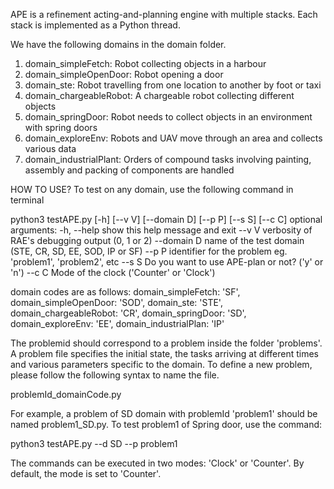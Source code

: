 APE is a refinement acting-and-planning engine with multiple stacks. Each stack is implemented as a Python thread.

We have the following domains in the domain folder.

1. domain_simpleFetch: Robot collecting objects in a harbour
2. domain_simpleOpenDoor: Robot opening a door
3. domain_ste: Robot travelling from one location to another by foot or taxi
4. domain_chargeableRobot: A chargeable robot collecting different objects
5. domain_springDoor: Robot needs to collect objects in an environment with spring doors
6. domain_exploreEnv: Robots and UAV move through an area and collects various data
7. domain_industrialPlant: Orders of compound tasks involving painting, assembly and packing of components are handled

HOW TO USE?
To test on any domain, use the following command in terminal

python3 testAPE.py [-h] [--v V] [--domain D] [--p P] [--s S] [--c C]
optional arguments:
  -h, --help  show this help message and exit
  --v V       verbosity of RAE's debugging output (0, 1 or 2)
  --domain D       name of the test domain (STE, CR, SD, EE, SOD, IP or SF)
  --p P       identifier for the problem eg. 'problem1', 'problem2', etc
  --s S       Do you want to use APE-plan or not? ('y' or 'n')
  --c C       Mode of the clock ('Counter' or 'Clock')

domain codes are as follows:
domain_simpleFetch: 'SF',
domain_simpleOpenDoor: 'SOD',
domain_ste: 'STE',
domain_chargeableRobot: 'CR',
domain_springDoor: 'SD',
domain_exploreEnv: 'EE',
domain_industrialPlan: 'IP'

The problemid should correspond to a problem inside the folder 'problems'.
A problem file specifies the initial state, the tasks arriving at different times and
various parameters specific to the domain. To define a new problem, please follow the
following syntax to name the file.

problemId_domainCode.py

For example, a problem of SD domain with problemId 'problem1' should be named problem1_SD.py.
To test problem1 of Spring door, use the command:

python3 testAPE.py --d SD --p problem1

The commands can be executed in two modes: 'Clock' or 'Counter'.
By default, the mode is set to 'Counter'.